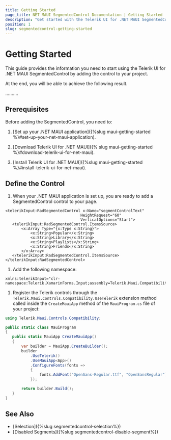 ```yaml
---
title: Getting Started
page_title: NET MAUI SegmentedControl Documentation | Getting Started
description: "Get started with the Telerik UI for .NET MAUI SegmentedControl and add the control to your .NET MAUI project."
position: 1
slug: segmentedcontrol-getting-started
---
```


# Getting Started

This guide provides the information you need to start using the Telerik UI for .NET MAUI SegmentedControl by adding the control to your project.

At the end, you will be able to achieve the following result.

..........

## Prerequisites

Before adding the SegmentedControl, you need to:

1. [Set up your .NET MAUI application]({%slug maui-getting-started %}#set-up-your-net-maui-application).

1. [Download Telerik UI for .NET MAUI]({% slug maui-getting-started %}#download-telerik-ui-for-net-maui).

1. [Install Telerik UI for .NET MAUI]({%slug maui-getting-started %}#install-telerik-ui-for-net-maui).

## Define the Control

1. When your .NET MAUI application is set up, you are ready to add a SegmentedControl control to your page.

 ```XAML
<telerikInput:RadSegmentedControl x:Name="segmentControlText"
								  HeightRequest="60"
                                  VerticalOptions="Start">
    <telerikInput:RadSegmentedControl.ItemsSource>
        <x:Array Type="{x:Type x:String}">
            <x:String>Popular</x:String>
            <x:String>Library</x:String>
            <x:String>Playlists</x:String>
            <x:String>Friends</x:String>
        </x:Array>
    </telerikInput:RadSegmentedControl.ItemsSource>
</telerikInput:RadSegmentedControl>
 ```

1. Add the following namespace:

 ```XAML
xmlns:telerikInput="clr-namespace:Telerik.XamarinForms.Input;assembly=Telerik.Maui.Compatibility"
 ```

1. Register the Telerik controls through the `Telerik.Maui.Controls.Compatibility.UseTelerik` extension method called inside the `CreateMauiApp` method of the `MauiProgram.cs` file of your project:

 ```C#
 using Telerik.Maui.Controls.Compatibility;

 public static class MauiProgram
 {
	public static MauiApp CreateMauiApp()
	{
		var builder = MauiApp.CreateBuilder();
		builder
			.UseTelerik()
			.UseMauiApp<App>()
			.ConfigureFonts(fonts =>
			{
				fonts.AddFont("OpenSans-Regular.ttf", "OpenSansRegular");
			});

		return builder.Build();
	}
 }           
 ```

## See Also

- [Selection]({%slug segmentedcontrol-selection%})
- [Disabled Segments]({%slug segmentedcontrol-disable-segment%})
